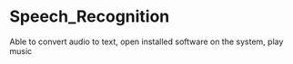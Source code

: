 # Speech_Recognition

Able to convert audio to text, open installed software on the system, play music 
